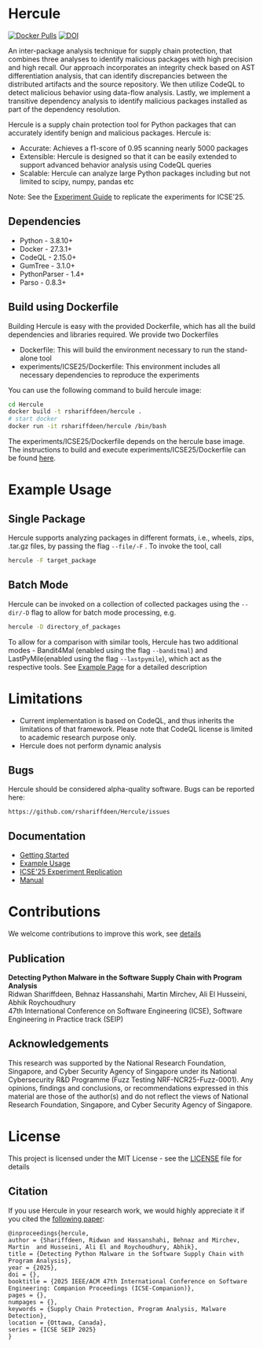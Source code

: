 # Hercule
[![Docker Pulls](https://img.shields.io/docker/pulls/rshariffdeen/hercule.svg)](https://hub.docker.com/r/rshariffdeen/hercule) [![DOI](https://zenodo.org/badge/670418954.svg)](https://doi.org/10.5281/zenodo.14607268)

An inter-package analysis technique for supply chain protection, that combines three analyses 
to identify malicious packages with high precision and high recall. Our approach incorporates an integrity check 
based on AST differentiation analysis, that can identify discrepancies between the distributed artifacts and 
the source repository. We then utilize CodeQL to detect malicious behavior using data-flow analysis. Lastly,
we implement a transitive dependency analysis to identify malicious packages installed as part of the dependency resolution.

Hercule is a supply chain protection tool for Python packages that can accurately identify benign and malicious packages. Hercule is:

* Accurate: Achieves a f1-score of 0.95 scanning nearly 5000 packages
* Extensible: Hercule is designed so that it can be easily extended to support advanced behavior analysis using CodeQL queries
* Scalable: Hercule can analyze large Python packages including but not limited to scipy, numpy, pandas etc


Note: See the [Experiment Guide](experiments/ICSE25/README.md) to replicate the experiments for ICSE'25. 


## Dependencies
* Python - 3.8.10+
* Docker - 27.3.1+
* CodeQL - 2.15.0+
* GumTree - 3.1.0+
* PythonParser - 1.4+
* Parso - 0.8.3+

## Build using Dockerfile

Building Hercule is easy with the provided Dockerfile, which has all the build dependencies and libraries required. We provide two Dockerfiles

* Dockerfile: This will build the environment necessary to run the stand-alone tool
* experiments/ICSE25/Dockerfile: This environment includes all necessary dependencies to reproduce the experiments

You can use the following command to build hercule image:

```bash
cd Hercule
docker build -t rshariffdeen/hercule .
# start docker
docker run -it rshariffdeen/hercule /bin/bash              
```

The experiments/ICSE25/Dockerfile depends on the hercule base image. The instructions to build and execute experiments/ICSE25/Dockerfile can be found [here](./experiments/ICSE25).


# Example Usage

## Single Package

Hercule supports analyzing packages in different formats, i.e., wheels, zips, .tar.gz files, by passing the flag `--file/-F` . To invoke the tool, call
```bash
hercule -F target_package
```

## Batch Mode

Hercule can be invoked on a collection of collected packages using the `--dir/-D` flag to allow for batch mode processing, e.g.
```bash
hercule -D directory_of_packages
```

To allow for a comparison with similar tools, Hercule has two additional modes - Bandit4Mal (enabled using the flag `--banditmal`) and LastPyMile(enabled using the flag `--lastpymile`), which act as the respective tools. 
See [Example Page](docs/Examples.md) for a detailed description

# Limitations #
* Current implementation is based on CodeQL, and thus inherits the limitations of that framework. Please note that CodeQL license is limited to academic research purpose only.
* Hercule does not perform dynamic analysis


## Bugs ##
Hercule should be considered alpha-quality software. Bugs can be reported here:

    https://github.com/rshariffdeen/Hercule/issues

## Documentation ##

* [Getting Started](docs/GetStarted.md)
* [Example Usage](docs/Examples.md)
* [ICSE'25 Experiment Replication](experiments/ICSE25/README.md)  
* [Manual](docs/Manual.md)

# Contributions 
We welcome contributions to improve this work, see [details](docs/Contributing.md)


## Publication ##
**Detecting Python Malware in the Software Supply Chain with Program Analysis** <br>
Ridwan Shariffdeen, Behnaz Hassanshahi, Martin Mirchev, Ali El Husseini, Abhik Roychoudhury <br>
47th International Conference on Software Engineering (ICSE), Software Engineering in Practice track (SEIP)

## Acknowledgements ##
This research was supported by the National Research Foundation, Singapore, and Cyber Security Agency of Singapore under its National Cybersecurity R&D Programme (Fuzz Testing NRF-NCR25-Fuzz-0001). Any opinions, findings and conclusions, or recommendations expressed in this material are those of the author(s) and do not reflect the views of National Research Foundation, Singapore, and Cyber Security Agency of Singapore.

# License
This project is licensed under the MIT License - see the [LICENSE](LICENSE) file for details

## Citation

If you use Hercule in your research work, we would highly appreciate it if you
cited the [following paper](https://rshariffdeen.com/paper/ICSE25-SEIP.pdf):

```
@inproceedings{hercule,
author = {Shariffdeen, Ridwan and Hassanshahi, Behnaz and Mirchev, Martin  and Husseini, Ali El and Roychoudhury, Abhik},
title = {Detecting Python Malware in the Software Supply Chain with Program Analysis},
year = {2025},
doi = {},
booktitle = {2025 IEEE/ACM 47th International Conference on Software Engineering: Companion Proceedings (ICSE-Companion)},
pages = {},
numpages = {},
keywords = {Supply Chain Protection, Program Analysis, Malware Detection},
location = {Ottawa, Canada},
series = {ICSE SEIP 2025}
}
```

